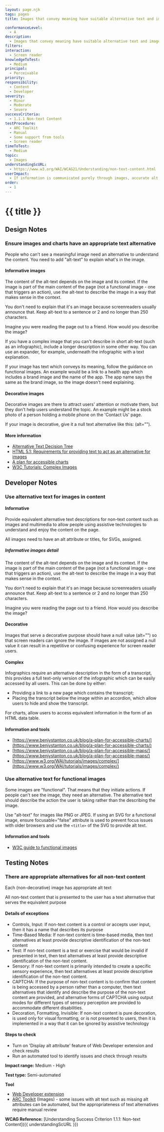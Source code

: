 ```yaml
---
layout: page.njk
tags: pages
title: Images that convey meaning have suitable alternative text and images that serve a decorative purpose have a null alternative text assigned

conformanceLevel:
  - A
description:
  - Images that convey meaning have suitable alternative text and images that serve a decorative purpose have a null alternative text assigned
filters:
interaction:
  - Screen reader
knowledgeToTest:
  - Medium
principal:
  - Perceivable
priority:
responsibility:
  - Content
  - Developer
severity:
  - Minor
  - Moderate
  - Severe
successCriteria:
  - 1.1.1 Non-text Content
testProcedure:
  - ARC Toolkit
  - Manual
  - Some support from tools
  - Screen reader
timeToTest:
  - Medium
topic:
  - Images
understandingScURL:
  - https://www.w3.org/WAI/WCAG21/Understanding/non-text-content.html
userImpact:
  - If information is communicated purely through images, accurate alt text is the only way screen reader users can get this information
order:
  - 1
---
```


# {{ title }}

## Design Notes

### Ensure images and charts have an appropriate text alternative

People who can't see a meaningful image need an alternative to understand the content. You need to add "alt-text" to explain what's in the image.

#### Informative images

The content of the alt-text depends on the image and its context. If the image is part of the main content of the page (not a functional image - one that triggers an action), use the alt-text to describe the image in a way that makes sense in the context.

You don't need to explain that it's an image because screenreaders usually announce that. Keep alt-text to a sentence or 2 and no longer than 250 characters.

Imagine you were reading the page out to a friend. How would you describe the image?

If you have a complex image that you can't describe in short alt-text (such as an infographic), include a longer description in some other way. You can use an expander, for example, underneath the infographic with a text explanation.

If your image has text which conveys its meaning, follow the guidance on functional images. An example would be a link to a health app which includes a brand image and the name of the app. The app name says the same as the brand image, so the image doesn't need explaining.

#### Decorative images

Decorative images are there to attract users' attention or motivate them, but they don't help users understand the topic. An example might be a stock photo of a person holding a mobile phone on the 'Contact Us' page.

If your image is decorative, give it a null text alternative like this: (alt="").

#### More information

- [Alternative Text Decision Tree](https://www.w3.org/WAI/tutorials/images/decision-tree/)
- [HTML 5.1: Requirements for providing text to act as an alternative for images](https://www.w3.org/TR/html51/semantics-embedded-content.html#alt-text)
- [A plan for accessible charts](https://www.benjystanton.co.uk/blog/a-plan-for-accessible-charts/)
- [W3C Tutorials: Complex Images](https://www.w3.org/WAI/tutorials/images/complex/)

## Developer Notes

### Use alternative text for images in content

#### Informative

Provide equivalent alternative text descriptions for non-text content such as images and multimedia to allow people using assistive technologies to understand and enjoy the content on the page.

All images need to have an alt attribute or titles, for SVGs, assigned.

##### Informative images detail

The content of the alt-text depends on the image and its context. If the image is part of the main content of the page (not a functional image - one that triggers an action), use the alt-text to describe the image in a way that makes sense in the context.

You don't need to explain that it's an image because screenreaders usually announce that. Keep alt-text to a sentence or 2 and no longer than 250 characters.

Imagine you were reading the page out to a friend. How would you describe the image?


#### Decorative

Images that serve a decorative purpose should have a null value (alt="") so that screen readers can ignore the image. If images are not assigned a null value it can result in a repetitive or confusing experience for screen reader users.

#### Complex

Infographics require an alternative description in the form of a transcript, this provides a full text-only version of the infographic which can be easily accessed by all users. This can be done by either:

- Providing a link to a new page which contains the transcript;
- Placing the transcript below the image within an accordion, which allow users to hide and show the transcript.

For charts, allow users to access equivalent information in the form of an HTML data table.

#### Information and tools

- [https://www.benjystanton.co.uk/blog/a-plan-for-accessible-charts/](https://www.benjystanton.co.uk/blog/a-plan-for-accessible-charts/)
- [https://www.benjystanton.co.uk/blog/a-plan-for-accessible-maps/](https://www.benjystanton.co.uk/blog/a-plan-for-accessible-maps/)
- [https://www.w3.org/WAI/tutorials/images/complex/](https://www.w3.org/WAI/tutorials/images/complex/)

### Use alternative text for functional images

Some images are "functional". That means that they initiate actions. If people can't see the image, they need an alternative. The alternative text should describe the action the user is taking rather than the describing the image.

Use "alt‑text" for images like PNG or JPEG. If using an SVG for a functional image, ensure focusable="false" attribute is used to prevent focus issues with older browsers and use the `<title>` of the SVG to provide alt text.

#### Information and tools

- [W3C guide to functional images](https://www.w3.org/WAI/tutorials/images/functional/)

## Testing Notes

### There are appropriate alternatives for all non-text content

Each (non-decorative) image has appropriate alt text

All non-text content that is presented to the user has a text alternative that serves the equivalent purpose

#### Details of exceptions

- Controls, Input: If non-text content is a control or accepts user input, then it has a name that describes its purpose
- Time-Based Media: If non-text content is time-based media, then text alternatives at least provide descriptive identification of the non-text content
- Test: If non-text content is a test or exercise that would be invalid if presented in text, then text alternatives at least provide descriptive identification of the non-text content.
- Sensory: If non-text content is primarily intended to create a specific sensory experience, then text alternatives at least provide descriptive identification of the non-text content.
- CAPTCHA: If the purpose of non-text content is to confirm that content is being accessed by a person rather than a computer, then text alternatives that identify and describe the purpose of the non-text content are provided, and alternative forms of CAPTCHA using output modes for different types of sensory perception are provided to accommodate different disabilities.
- Decoration, Formatting, Invisible: If non-text content is pure decoration, is used only for visual formatting, or is not presented to users, then it is implemented in a way that it can be ignored by assistive technology

#### Steps to check

- Turn on 'Display alt attribute' feature of Web Developer extension and check results
- Run an automated tool to identify issues and check through results

**Impact range:** Medium - High

**Test type:** Semi-automated

**Tool**

- [Web Developer extension](https://chrispederick.com/work/web-developer/)
- [ARC Toolkit](https://www.paciellogroup.com/toolkit/) (Images) - some issues with alt text such as missing alt attributes can be automated, but the appropriateness of text alternatives require manual review

**WCAG Reference:** [Understanding Success Criterion 1.1.1: Non-text Content]({{ understandingScURL }})
